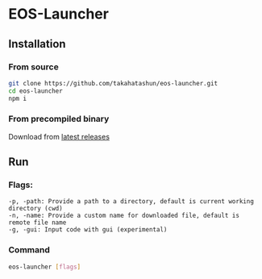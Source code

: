 # EOS-Launcher

## Installation
### From source
```sh
git clone https://github.com/takahatashun/eos-launcher.git
cd eos-launcher
npm i
```
### From precompiled binary
Download from [latest releases](https://github.com/takahatashun/eos-launcher/releases/latest)

## Run
### Flags:
```
-p, -path: Provide a path to a directory, default is current working directory (cwd)
-n, -name: Provide a custom name for downloaded file, default is remote file name
-g, -gui: Input code with gui (experimental)
```
### Command
```sh
eos-launcher [flags]
```